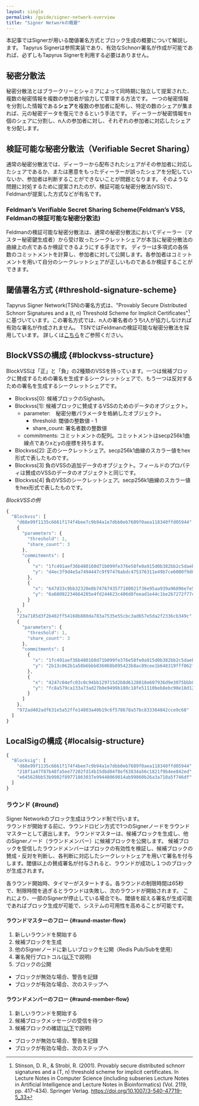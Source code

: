 ```yaml
---
layout: single
permalink: /guide/signer-network-overview
title: "Signer Networkの概要"
---
```


本記事ではSignerが用いる閾値署名方式とブロック生成の概要について解説します。
Tapyrus Signerは参照実装であり、有効なSchnorr署名が作成が可能であれば、必ずしもTapyrus Signerを利用する必要はありません。

## 秘密分散法
秘密分散法とはブラークリーとシャミアによって同時期に独立して提案された、複数の秘密情報を複数の参加者が協力して管理する方法です。
一つの秘密情報を分割した情報である**シェア**を複数の参加者に配布し、特定の数のシェアが集まれば、元の秘密データを復元できるという手法です。
ディーラーが秘密情報をn個のシェアに分割し、n人の参加者に対し、それぞれの参加者に対応したシェアを分配します。


## 検証可能な秘密分散法（Verifiable Secret Sharing）
通常の秘密分散法では、ディーラーから配布されたシェアがその参加者に対応したシェアであるか、または悪意をもったディーラーが誤ったシェアを分配していないか、参加者は判断することができないことが問題となります。
そのような問題に対処するために提案されたのが、検証可能な秘密分散法(VSS)で、Feldmanが提案した方式などが有名です。

### Feldman’s Verifiable Secret Sharing Scheme(Feldman’s VSS, Feldmanの検証可能な秘密分散法)
Feldmanの検証可能な秘密分散法は、通常の秘密分散法においてディーラー（マスター秘密鍵生成者）から受け取ったシークレットシェアが本当に秘密分散法の曲線上の点であるか検証できるようにする手法です。
ディラーは多項式の各係数のコミットメントを計算し、参加者に対して公開します。各参加者はコミットメントを用いて自分のシークレットシェアが正しいものであるか検証することができます。

## 閾値署名方式 {#threshold-signature-scheme}
Tapyrus Signer Network(TSN)の署名方式は、"Provably Secure Distributed Schnorr Signatures and a (t, n) Threshold Scheme for Implicit Certificates"[^1]に基づいています。この署名方式では、n人の署名者のうちt人が協力しなければ有効な署名が作成されません。
TSNではFeldmanの検証可能な秘密分散法を採用しています。
詳しくは[こちら](http://cacr.uwaterloo.ca/techreports/2001/corr2001-13.ps)をご参照ください。

## BlockVSSの構成 {#blockvss-structure}
BlockVSSは「正」と「負」の2種類のVSSを持っています。一つは候補ブロックに賛成するための署名を生成するシークレットシェアで、もう一つは反対するための署名を生成するシークレットシェアです。

- Blockvss[0]: 候補ブロックのSighash。
- Blockvss[1]: 候補ブロックに賛成するVSSのためのデータのオブジェクト。
  - parameter:　秘密分散パラメータを格納したオブジェクト。
    - threshold: 閾値の整数値 - 1
    - share_count: 署名者数の整数値
  - commitments: コミットメントの配列。コミットメントはsecp256k1曲線点でありxとyの座標を持ちます。
- Blockvss[2]: 正のシークレットシェア。secp256k1曲線のスカラー値をhex形式で表したものです。
- Blockvss[3] 負のVSSの追加データのオブジェクト。フィールドのプロパティは賛成のVSSのデータのオブジェクトと同じです。
- Blockvss[4] 負のVSSのシークレットシェア。secp256k1曲線のスカラー値をhex形式で表したものです。

*BlockVSSの例*
```javascript
{
  "Blockvss": [
    "d68e99f1135c6661f174f4bee7c9b94a1e7dbb0eb7609f0aea118340ffd05944",
    {
      "parameters": {
        "threshold": 1,
        "share_count": 3
      },
      "commitments": [
        {
          "x": "1fc491aef36b480160d71b099fe376e58fe0a915d0b382bb2c5daeb2f46665d2",
          "y": "d4ec3f9d4e5a7494447c9f97476abdc475376311e49b7ce6000f9d0640c08fe9"
        },
        {
          "x": "647d33c9bb32320e8b7476743577180021f36e95aa939a96896e7e5be89f08fe",
          "y": "6a68092234664285e4fd244623c406d8feead1e44c1be2b7272f77c733c4ab48"
        }
      ]
    },
    "23a7185d3f2b402ff54168b880da783a7535e55cbc3ad657e5da2f2336cb349c",
    {
      "parameters": {
        "threshold": 1,
        "share_count": 3
      },
      "commitments": [
        {
          "x": "1fc491aef36b480160d71b099fe376e58fe0a915d0b382bb2c5daeb2f46665d2",
          "y": "2b13c062b1a58b6bbb836068b895423b8ac89cee1b648319fff062f8bf3f6c46"
        },
        {
          "x": "4247c04efc03c0c94bb129715d2b8d6128018e607936d9e3075bbb87f411043e",
          "y": "fc8a579ca133a73ad27b0e9499b180c18fe51110beb8ebc90e18d12f2a490f4a"
        }
      ]
    },
    "972ad402adf631e5a52ffe14803a40b19c6f578678a57bc833364842cce9c68"
  ]
}
```

## LocalSigの構成 {#localsig-structure}

```javascript
{
  "Blocksig": [
    "d68e99f1135c6661f174f4bee7c9b94a1e7dbb0eb7609f0aea118340ffd05944",
    "218f1a47f87b48fa5ee77202fd14b15dbd04f8ef63834a56c1821f9b4ee842ed",
    "e645628bb53b9902f89771863037e99448069014ab99860b26a3a710a5f746df"
  ]
}
```

### ラウンド {#round}
Signer Networkのブロック生成はラウンド制で行います。  
ラウンドが開始する前に、ラウンドロビン方式で1つのSignerノードをラウンドマスターとして選出します。
ラウンドマスターは、候補ブロックを生成し、他のSignerノード（ラウンドメンバー）に候補ブロックを公開します。
候補ブロックを受信したラウンドメンバーはブロックの有効性を検証し、候補ブロックの賛成・反対を判断し、各判断に対応したシークレットシェアを用いて署名を付与します。閾値以上の賛成署名が付与されると、ラウンドが成功し１つのブロックが生成されます。

各ラウンド開始時、タイマーがスタートする。各ラウンドの制限時間は65秒で、制限時間を過ぎるとラウンドは失敗し、次のラウンドが開始されます。
これにより、一部のSignerが停止している場合でも、閾値を超える署名が生成可能であればブロック生成が可能で、システムの可用性を高めることが可能です。

#### ラウンドマスターのフロー {#raund-master-flow}
1. 新しいラウンドを開始する
2. 候補ブロックを生成
3. 他のSignerノードに新しいブロックを公開（Redis Pub/Subを使用）
4. 署名発行プロトコル([以下](#signature-issuing-protocol)で説明)
5. ブロックの公開
  - ブロックが無効な場合、警告を記録
  - ブロックが有効な場合、次のステップへ


#### ラウンドメンバーのフロー {#raund-member-flow}
1. 新しいラウンドを開始する
2. 候補ブロックメッセージの受信を待つ
3. 候補ブロックの確認([以下](#signature-issuing-protocol)で説明)
  - ブロックが無効な場合、警告を記録
  - ブロックが有効な場合、次のステップへ



[^1]: Stinson, D. R., & Strobl, R. (2001). Provably secure distributed schnorr signatures and a (T, n) threshold scheme for implicit certificates. In Lecture Notes in Computer Science (including subseries Lecture Notes in Artificial Intelligence and Lecture Notes in Bioinformatics) (Vol. 2119, pp. 417–434). Springer Verlag. https://doi.org/10.1007/3-540-47719-5_33